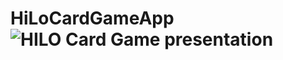 # HiLoCardGameApp ![HILO Card Game presentation](https://user-images.githubusercontent.com/94327966/202252994-b50ab322-f0e3-4268-a584-f4f0df55281e.png)
